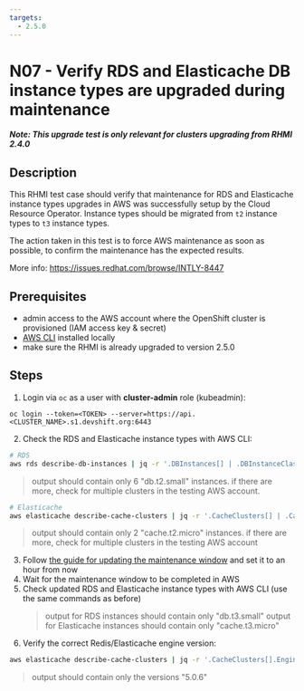 ```yaml
---
targets:
  - 2.5.0
---
```


# N07 - Verify RDS and Elasticache DB instance types are upgraded during maintenance

**_Note: This upgrade test is only relevant for clusters upgrading from RHMI 2.4.0_**

## Description

This RHMI test case should verify that maintenance for RDS and Elasticache instance types upgrades in AWS was
successfully setup by the Cloud Resource Operator. Instance types should be migrated from `t2` instance types to `t3`
instance types.

The action taken in this test is to force AWS maintenance as soon as possible, to confirm the maintenance has the
expected results.

More info: <https://issues.redhat.com/browse/INTLY-8447>

## Prerequisites

- admin access to the AWS account where the OpenShift cluster is provisioned (IAM access key & secret)
- [AWS CLI](https://docs.aws.amazon.com/cli/latest/userguide/cli-chap-install.html) installed locally
- make sure the RHMI is already upgraded to version 2.5.0

## Steps

1. Login via `oc` as a user with **cluster-admin** role (kubeadmin):

```
oc login --token=<TOKEN> --server=https://api.<CLUSTER_NAME>.s1.devshift.org:6443
```

2. Check the RDS and Elasticache instance types with AWS CLI:

```bash
# RDS
aws rds describe-db-instances | jq -r '.DBInstances[] | .DBInstanceClass'
```

> output should contain only 6 "db.t2.small" instances. if there are more, check for multiple clusters in the testing
> AWS account.

```bash
# Elasticache
aws elasticache describe-cache-clusters | jq -r '.CacheClusters[] | .CacheNodeType'
```

> output should contain only 2 "cache.t2.micro" instances. if there are more, check for multiple clusters in the
> testing AWS account

3. Follow [the guide for updating the maintenance window](https://github.com/RHCloudServices/integreatly-help/blob/master/sops/2.x/cssre_info/info_aws_update_backup_maintenance_window.md) and set it to an hour from now
4. Wait for the maintenance window to be completed in AWS
5. Check updated RDS and Elasticache instance types with AWS CLI (use the same commands as before)
   > output for RDS instances should contain only "db.t3.small"
   > output for Elasticache instances should contain only "cache.t3.micro"
6. Verify the correct Redis/Elasticache engine version:

```bash
aws elasticache describe-cache-clusters | jq -r '.CacheClusters[].EngineVersion'
```

> output should contain only the versions "5.0.6"
